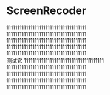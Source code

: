 # ScreenRecoder
1111111111111111111111111111111111111  
1111111111111111111111111111111111111  
1111111111111111111111111111111111111  
1111111111111111111111111111111111111  
1111111111111111111111111111111111111  
测试它
1111111111111111111111111111111111111  
1111111111111111111111111111111111111  
1111111111111111111111111111111111111  
1111111111111111111111111111111111111  
1111111111111111111111111111111111111

